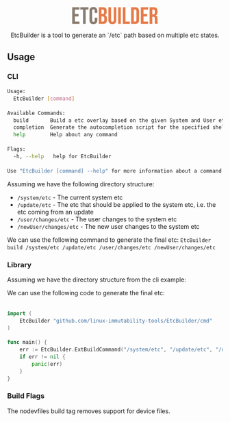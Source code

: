 <div align="center">
    <img src="etcbuilder.svg" alt="EtcBuilder logo" width="200">
    <p>EtcBuilder is a tool to generate an `/etc` path based on multiple etc states.</p>
</div>

## Usage

### CLI

```bash
Usage:
  EtcBuilder [command]

Available Commands:
  build       Build a etc overlay based on the given System and User etc
  completion  Generate the autocompletion script for the specified shell
  help        Help about any command

Flags:
  -h, --help   help for EtcBuilder

Use "EtcBuilder [command] --help" for more information about a command.
```


Assuming we have the following directory structure:

- `/system/etc` - The current system etc
- `/update/etc` - The etc that should be applied to the system etc, i.e. the etc coming from an update
- `/user/changes/etc` - The user changes to the system etc
- `/newUser/changes/etc` - The new user changes to the system etc

We can use the following command to generate the final etc:
`EtcBuilder build /system/etc /update/etc /user/changes/etc /newUser/changes/etc`

### Library

Assuming we have the directory structure from the cli example:

We can use the following code to generate the final etc:

```go

import (
    EtcBuilder "github.com/linux-immutability-tools/EtcBuilder/cmd"
)

func main() {
    err := EtcBuilder.ExtBuildCommand("/system/etc", "/update/etc", "/user/changes/etc", "/newUser/changes/etc")
    if err != nil {
        panic(err)
    }
}
```

### Build Flags

The nodevfiles build tag removes support for device files.
